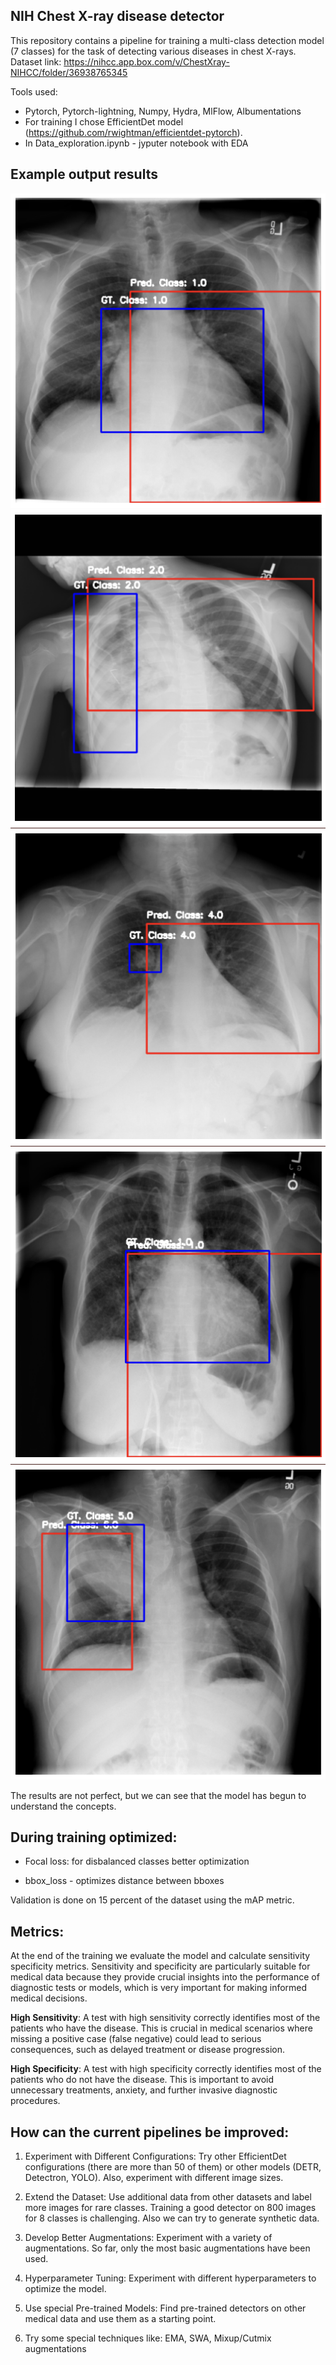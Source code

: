 ## NIH Chest X-ray disease detector

  This repository contains a pipeline for training a multi-class detection model (7 classes) for the task of detecting various diseases in chest X-rays.
  Dataset link: https://nihcc.app.box.com/v/ChestXray-NIHCC/folder/36938765345
  

Tools used:

 - Pytorch, Pytorch-lightning, Numpy, Hydra, MlFlow, Albumentations
 - For training I chose EfficientDet model (https://github.com/rwightman/efficientdet-pytorch).
 - In Data_exploration.ipynb - jyputer notebook with EDA


## Example output results

![alt text](results/results3.png)
![alt text](results/results2.png)
![alt text](results/results1.png)
![alt text](results/results4.png)
![alt text](results/results5.png)

The results are not perfect, but we can see that the model has begun to understand the concepts. 

## During training optimized:

 - Focal loss:  for disbalanced classes better optimization

 - bbox_loss - optimizes distance between bboxes

Validation is done on 15 percent of the dataset using the mAP metric.

## Metrics: 
At the end of the training we evaluate the model and calculate sensitivity specificity metrics. Sensitivity and specificity are particularly suitable for medical data because they provide crucial insights into the performance of diagnostic tests or models, which is very important for making informed medical decisions.

  
**High Sensitivity**: A test with high sensitivity correctly identifies most of the patients who have the disease. This is crucial in medical scenarios where missing a positive case (false negative) could lead to serious consequences, such as delayed treatment or disease progression.

**High Specificity**: A test with high specificity correctly identifies most of the patients who do not have the disease. This is important to avoid unnecessary treatments, anxiety, and further invasive diagnostic procedures.

  

## How can the current pipelines be improved:

1) Experiment with Different Configurations: Try other EfficientDet configurations (there are more than 50 of them) or other models (DETR, Detectron, YOLO). Also, experiment with different image sizes.

2) Extend the Dataset: Use additional data from other datasets and label more images for rare classes. Training a good detector on 800 images for 8 classes is challenging. Also we can try to generate synthetic data.

3) Develop Better Augmentations: Experiment with a variety of augmentations. So far, only the most basic augmentations have been used.

4) Hyperparameter Tuning: Experiment with different hyperparameters to optimize the model.

5) Use special Pre-trained Models: Find pre-trained detectors on other medical data and use them as a starting point.

6) Try some special techniques like: EMA, SWA, Mixup/Cutmix augmentations


